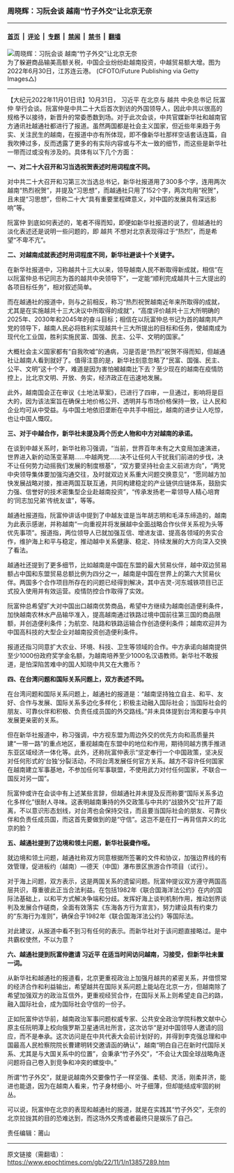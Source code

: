 ### 周晓辉：习阮会谈 越南“竹子外交”让北京无奈

---

#### [首页](../../../..?n13857289) &nbsp;|&nbsp; [评论](../../../../../epoch-comment?n13857289) &nbsp;|&nbsp; [专题](../../../../../epoch-special?n13857289) &nbsp;|&nbsp; [禁闻](../../../../../epoch-news?n13857289) &nbsp;|&nbsp; [禁书](../../../../../books?n13857289) &nbsp;|&nbsp; [翻墙](https://github.com/gfw-breaker/nogfw/blob/master/README.md?n13857289)


<div><img alt="周晓辉：习阮会谈 越南“竹子外交”让北京无奈" class="attachment-djy_600_400 size-djy_600_400 wp-post-image" src="https://i.epochtimes.com/assets/uploads/2022/07/id13773440-GettyImages-1241617457-600x400.jpg"/>
<div class="caption">
 为了躲避商品输美高额关税，中国企业纷纷赴越南投资，中越贸易额大增。图为2022年6月30日，江苏连云港。 (CFOTO/Future Publishing via Getty Images△)
</div></div><hr/><div class="post_content" id="artbody" itemprop="articleBody">
 <!-- article content begin -->
 <p>
  【大纪元2022年11月01日讯】10月31日，
  <ok href="https://www.epochtimes.com/gb/tag/%E4%B9%A0%E8%BF%91%E5%B9%B3.html">
   习近平
  </ok>
  在北京与
  <ok href="https://www.epochtimes.com/gb/tag/%E8%B6%8A%E5%85%B1.html">
   越共
  </ok>
  中央总书记
  <ok href="https://www.epochtimes.com/gb/tag/%E9%98%AE%E5%AF%8C%E4%BB%B2.html">
   阮富仲
  </ok>
  举行会谈。阮富仲是中共二十大后首次到访的外国领导人，因此中共以很高的规格予以接待，新晋升的常委悉数到场。对于此次会谈，中共官媒新华社和越南官方通讯社越通社都进行了报道。虽然两国都是社会主义国家，但近些年来趋于务实、关注民生的越南，在报道中亦有所体现，即不像新华社那样空话套话连篇，自我吹捧过多，反而透露了更多的有实际内容或与不太一致的细节，而这些是新华社一带而过或没有涉及的。具体有以下几个方面：
 </p>
 <p>
  <strong>
   一、对二十大召开和习当选祝贺表述时用词程度不同。
  </strong>
 </p>
 <p>
  对中共二十大召开和习第三次当选总书记，新华社报道用了300多个字，连用两次越南“热烈祝贺”，并提及“习思想”，而越通社只用了152个字，两次均用“祝贺”，且未提“习思想”，但称二十大“具有重要里程碑意义，对中国的发展具有深远影响”等。
 </p>
 <p>
  <ok href="https://www.epochtimes.com/gb/tag/%E9%98%AE%E5%AF%8C%E4%BB%B2.html">
   阮富仲
  </ok>
  到底如何表述的，笔者不得而知，即便如新华社报道的说了，但越通社的淡化表述还是说明一些问题的，即
  <ok href="https://www.epochtimes.com/gb/tag/%E8%B6%8A%E5%85%B1.html">
   越共
  </ok>
  不想对北京表现得过于“热烈”，而是希望“不卑不亢”。
 </p>
 <p>
  <strong>
   二、对越南成就表述时用词程度不同，新华社避谈十个关键字。
  </strong>
 </p>
 <p>
  在新华社报道中，习称越共十三大以来，领导越南人民不断取得新成就，相信“在以阮富仲总书记同志为首的越共中央领导下”，一定能“顺利完成越共十三大提出的各项目标任务”，相对叙述简单。
 </p>
 <p>
  而在越通社的报道中，则与之前相反，称习“热烈祝贺越南近年来所取得的成就，尤其是在实施越共十三大决议中所取得的成就”，“高度评价越共十三大所明确的2025年、2030年和2045年的奋斗目标；相信在以阮富仲总书记为首的越南共产党的领导下，越南人民必将胜利实现越共十三大所提出的目标和任务，使越南成为现代化工业国，胜利实施民富、国强、民主、公平、文明的国家。”
 </p>
 <p>
  大概社会主义国家都有“自我吹嘘”的通病，习是否是“热烈”祝贺不得而知，但越通社让越南人看到就好了。值得注意的是，新华社刻意忽略了“民富、国强、民主、公平、文明”这十个字，难道是因为害怕被越南比下去？至少现在的越南在疫情防控上，比北京文明、开放、务实，经济政正在迅速地发展。
 </p>
 <p>
  此外，越南国会正在审议《土地法草案》，已进行了四审，一旦通过，影响将是巨大的，因为该法案旨在确保土地价格公开、透明并与市场价格保持一致，让人民和企业均可从中受益。与中国土地依旧垄断在中共手中相比，越南的进步让人吃惊，也让中国人慨叹。
 </p>
 <p>
  <strong>
   三、对于中越合作，新华社未提及两个历史人物和中方对越南的承诺。
  </strong>
 </p>
 <p>
  在谈到中越关系时，新华社称习强调，“当前，世界百年未有之大变局加速演进，世界进入新的动荡变革期……中越两党……决不让任何人干扰我们前进的步伐，决不让任何势力动摇我们发展的制度根基”，“双方要坚持社会主义前进方向”，“两党中央领导集体要加强沟通交往，及时就双边关系重大问题交换意见”，“愿同越方加快发展战略对接，推进两国互联互通，共同构建稳定的产业链供应链体系，鼓励实力强、信誉好的技术密集型企业赴越南投资”，“传承发扬老一辈领导人精心培育的‘同志加兄弟’传统友谊”，等等。
 </p>
 <p>
  越通社报道指，阮富仲讲话中提到了中越友谊是当年胡志明和毛泽东缔造的，越南为此表示感谢，并称越南“一向重视并将发展越中全面战略合作伙伴关系视为头等优先事项”。报道指，两位领导人已就加强互信、增进友谊、提高各领域的务实合作，维护海上和平与稳定，推动越中关系健康、稳定、持续发展的大方向深入交换了看法。
 </p>
 <p>
  越通社还提到了更多细节，比如越南是中国在东盟的最大贸易伙伴，越中双边贸易额占中国和东盟贸易总额比例为四分之一，越南是中国在世界上的第六大贸易伙伴。两国多个合作项目所存在的问题已经得到解决，其中吉灵-河东城铁项目已正式投入使用并有效运营。疫情防控合作取得了实效。
 </p>
 <p>
  阮富仲总希望扩大对中国出口越南优势商品，希望中方继续为越南创造便利条件，加快越南农林水产品输华准入，提高越南通过铁路过境中国前往第三国的商品限额，并创造便利条件；为航空、陆路和铁路运输合作创造便利条件；越南欢迎并为中国高科技的大型企业对越南投资创造便利条件。
 </p>
 <p>
  报道还指习同意扩大农业、环境、科技、卫生等领域的合作。中方承诺向越南提供至少1000份政府奖学金名额，为越南培养至少1000名汉语教师。新华社不敢报道，是怕深陷苦难中的国人知晓中共又在大撒币？
 </p>
 <p>
  <strong>
   四、在台湾问题和国际关系问题上，双方表述不同。
  </strong>
 </p>
 <p>
  在台湾问题和国际关系问题上，越通社的报道是：“越南坚持独立自主、和平、友好、合作与发展、国际关系多边化多样化；积极主动融入国际社会；当国际社会的朋友、可靠伙伴和积极、负责任成员国的外交路线。”并未具体提到台湾和要与中共发展更亲密的关系。
 </p>
 <p>
  但在新华社报道中，称习强调，中方视东盟为周边外交的优先方向和高质量共建“一带一路”的重点地区，重视越南在东盟中的地位和作用，期待同越方携手推进东亚区域经济一体化等。此外，还称阮富仲表示“坚定奉行一个中国政策，坚决反对任何形式的‘台独’分裂活动，不同台湾发展任何官方关系。越方不容许任何国家在越南建立军事基地，不参加任何军事联盟，不使用武力对付任何国家，不联合一国反对另一国”。
 </p>
 <p>
  阮富仲或许在会谈中有上述某些言辞，但越通社并未提及反而称要“国际关系多边化多样化”很耐人寻味。这表明越南秉持的外交政策与中共的“战狼外交”拉开了距离，不以意识形态划线，对台湾也会保持交往，而且要当国际社会的朋友、可靠伙伴和负责任成员国，而这首先要做到的是“守信”。这岂不是在打一再背信弃义的北京的脸？
 </p>
 <p>
  <strong>
   五、越通社提到了边境和领土问题，新华社装聋作哑。
  </strong>
 </p>
 <p>
  就边境和领土问题，越通社称双方同意根据所签署的文件和协议，加强边界线的有效管理，促进板约（越南）—德天（中国）瀑布景区旅游合作项目（试行）。
 </p>
 <p>
  对于海上问题，双方表示，这是两国关系的遗留问题。阮富仲提议双方遵守两国高层共识，尊重彼此正当合法利益。在包括1982年《联合国海洋法公约》在内的国际法基础上，以和平方式解决争端和分歧。发挥好海上谈判机制作用，推动划界谈判及发展合作磋商，全面有效落实《东海各方行为宣言》，努力建设具有约束力的“东海行为准则”，确保合乎1982年《联合国海洋法公约》等国际法。
 </p>
 <p>
  对此建议，从报道中看不到习有任何的表示。而新华社对于该问题直接略过。是中共霸权使然，不以为意？
 </p>
 <p>
  <strong>
   六、越通社提到阮富仲邀请
   <ok href="https://www.epochtimes.com/gb/tag/%E4%B9%A0%E8%BF%91%E5%B9%B3.html">
    习近平
   </ok>
   在适当时间访问越南，习接受，但新华社未置一词。
  </strong>
 </p>
 <p>
  从新华社和越通社的报道看，北京更重视政治上加强月越共的紧密关系，并借惯常的经济合作和利益输出，希望越共在国际关系问题上能站在北京一方，但越南除了希望加强双方的政治互信外，更重视经贸合作，在国际关系上则希望走自己的路，融入国际社会，成为国际社会守信的一份子。
 </p>
 <p>
  正如阮富仲访华前，越南政治军事问题权威专家、公共安全政治学院科教文献中心原主任阮明潭上校向俄罗斯卫星通讯社所言，这次访华“是对中国领导人邀请的回应，而不是奉承。这次访问是在中共代表大会前计划好的，并得到李克强总理和中国最高人民检察院院长曹建明转交邀请函的确认”，越南“明白自己在新时代国际关系、尤其是与大国关系中的位置”，会秉承“竹子外交”，“不会让大国全球战略角逐问题将自己卷入到竞争和冲突的螺旋中。”
 </p>
 <p>
  所谓“竹子外交”，就是说越南外交要像竹子一样坚强、柔韧、灵活，刚柔并济，能进也能退，因为在越南人看来，竹子身材细小、叶子细薄，但却能结成牢固的树丛。
 </p>
 <p>
  可以说，阮富仲在北京的表现和越通社的报道，就是在实践其“竹子外交”，无奈的北京拉拢其的目的恐难达到，而这场外交秀或者最终只是娱乐了自己。
 </p>
 <p>
  责任编辑：莆山
 </p>
 <!-- article content end -->
 <div id="below_article_ad">
 </div>
</div>


---

原文链接（需翻墙）：https://www.epochtimes.com/gb/22/11/1/n13857289.htm